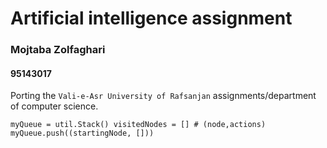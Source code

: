 # Artificial intelligence assignment

### Mojtaba Zolfaghari
#### 95143017

Porting the `Vali-e-Asr University of Rafsanjan` assignments/department of computer science.

`
    myQueue = util.Stack()
    visitedNodes = []
    # (node,actions)
    myQueue.push((startingNode, []))
`

